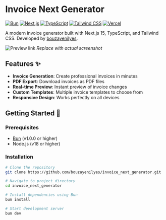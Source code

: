 # Invoice Next Generator

[![Bun](https://img.shields.io/badge/Runtime-Bun-%23000000.svg?style=flat&logo=bun)](https://bun.sh)
[![Next.js](https://img.shields.io/badge/Next.js-15-000000?logo=next.js)](https://nextjs.org)
[![TypeScript](https://img.shields.io/badge/TypeScript-5.3-3178C6?logo=typescript)](https://www.typescriptlang.org)
[![Tailwind CSS](https://img.shields.io/badge/Tailwind_CSS-3.4-06B6D4?logo=tailwind-css)](https://tailwindcss.com)
[![Vercel](https://img.shields.io/badge/Deployed_on-Vercel-000000?logo=vercel)](https://vercel.com)

A modern invoice generator built with Next.js 15, TypeScript, and Tailwind CSS. Developed by [bouzayenilyes](https://github.com/bouzayenilyes).

![Preview link ](https://invoicenextgenerator.vercel.app) 
*Replace with actual screenshot*

## Features ✨
- **Invoice Generation**: Create professional invoices in minutes
- **PDF Export**: Download invoices as PDF files
- **Real-time Preview**: Instant preview of invoice changes
- **Custom Templates**: Multiple invoice templates to choose from
- **Responsive Design**: Works perfectly on all devices

## Getting Started 🚀

### Prerequisites
- [Bun](https://bun.sh/) (v1.0.0 or higher)
- Node.js (v18 or higher)

### Installation
```bash
# Clone the repository
git clone https://github.com/bouzayenilyes/invoice_next_generator.git

# Navigate to project directory
cd invoice_next_generator

# Install dependencies using Bun
bun install

# Start development server
bun dev
